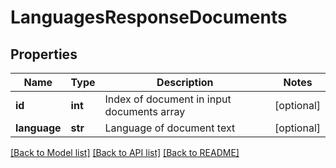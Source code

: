 # LanguagesResponseDocuments

## Properties
Name | Type | Description | Notes
------------ | ------------- | ------------- | -------------
**id** | **int** | Index of document in input documents array | [optional] 
**language** | **str** | Language of document text | [optional] 

[[Back to Model list]](../README.md#documentation-for-models) [[Back to API list]](../README.md#documentation-for-api-endpoints) [[Back to README]](../README.md)


